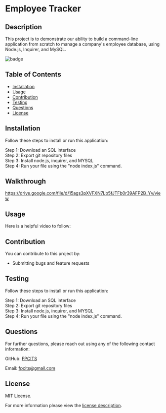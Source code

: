 # Employee Tracker

## Description

This project is to demonstrate our ability to build a command-line application from scratch to manage a company's employee database, using Node.js, Inquirer, and MySQL.

![badge](https://img.shields.io/badge/license-MITLicense-brightorange)


## Table of Contents
  - [Installation](#installation)
  - [Usage](#usage)
  - [Contribution](#contribution)
  - [Testing](#testing)
  - [Questions](#questions)
  - [License](#license)
    
    
## Installation
    
  Follow these steps to install or run this application:

 Step 1: Download an SQL interface <br>
 Step 2: Export git repository files <br>
 Step 3: Install node.js, inquirer, and MYSQL <br>
 Step 4: Run your file using the "node index.js" command.

 ## Walkthrough
 
 https://drive.google.com/file/d/15ags3pXVFXN7Lb5fJTFb0r39AFP2B_Yv/view

      
## Usage

  Here is a helpful video to follow: 
      
## Contribution

You can contribute to this project by:
- Submitting bugs and feature requests

      
## Testing

 Follow these steps to install or run this application:

 Step 1: Download an SQL interface <br>
 Step 2: Export git repository files <br>
 Step 3: Install node.js, inquirer, and MYSQL <br>
 Step 4: Run your file using the "node index.js" command.
      
## Questions
      
  For further questions, please reach out using any of the following contact information:
  
  GitHub: [FPCITS](https://github.com/FPCITS)

  Email: [fpcits@gmail.com](mailto:fpcits@gmail.com)
    
## License

      
  MIT License.
      
  For more information please view the [license description](https://choosealicense.com/licenses/mit/).
  
  